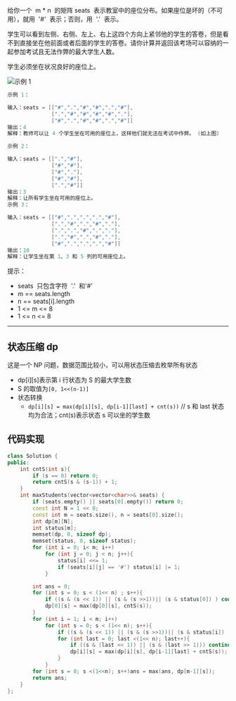 给你一个  m \* n  的矩阵 seats  表示教室中的座位分布。如果座位是坏的（不可用），就用  '#'  表示；否则，用  '.'  表示。

学生可以看到左侧、右侧、左上、右上这四个方向上紧邻他的学生的答卷，但是看不到直接坐在他前面或者后面的学生的答卷。请你计算并返回该考场可以容纳的一起参加考试且无法作弊的最大学生人数。

学生必须坐在状况良好的座位上。

![示例 1](https://muyids.oss-cn-beijing.aliyuncs.com/1349.png)

```cpp
示例 1：

输入：seats = [["#",".","#","#",".","#"],
              [".","#","#","#","#","."],
              ["#",".","#","#",".","#"]]
输出：4
解释：教师可以让 4 个学生坐在可用的座位上，这样他们就无法在考试中作弊。 (如上图)

示例 2：

输入：seats = [[".","#"],
              ["#","#"],
              ["#","."],
              ["#","#"],
              [".","#"]]
输出：3
解释：让所有学生坐在可用的座位上。
示例 3：

输入：seats = [["#",".",".",".","#"],
              [".","#",".","#","."],
              [".",".","#",".","."],
              [".","#",".","#","."],
              ["#",".",".",".","#"]]
输出：10
解释：让学生坐在第 1、3 和 5 列的可用座位上。
```

提示：

- seats  只包含字符  '.'  和'#'
- m == seats.length
- n == seats[i].length
- 1 <= m <= 8
- 1 <= n <= 8

---

## 状态压缩 dp

这是一个 NP 问题，数据范围比较小，可以用状态压缩去枚举所有状态

- dp[i][s]表示第 i 行状态为 S 的最大学生数
- S 的取值为`[0, 1<<(n-1)]`
- 状态转换
  - `dp[i][s] = max(dp[i][s], dp[i-1][last] + cnt(s))` // s 和 last 状态均为合法；cnt(s)表示状态 s 可以坐的学生数

## 代码实现

```cpp
class Solution {
public:
    int cntS(int s){
        if (s == 0) return 0;
        return cntS(s & (s-1)) + 1;
    }
    int maxStudents(vector<vector<char>>& seats) {
        if (seats.empty() || seats[0].empty()) return 0;
        const int N = 1 << 8;
        const int m = seats.size(), n = seats[0].size();
        int dp[m][N];
        int status[m];
        memset(dp, 0, sizeof dp);
        memset(status, 0, sizeof status);
        for (int i = 0; i< m; i++)
            for (int j = 0; j < n; j++){
                status[i] <<= 1;
                if (seats[i][j] == '#') status[i] |= 1;
            }

        int ans = 0;
        for (int s = 0; s < (1<< n) ; s++){
            if ((s & (s << 1)) || (s & (s >>1))|| (s & status[0]) ) continue;
            dp[0][s] = max(dp[0][s], cntS(s));
        }
        for (int i = 1; i < m; i++)
            for (int s = 0; s < (1<< n); s++){
                if ((s & (s << 1)) || (s & (s >>1))|| (s & status[i]) ) continue;
                for (int last = 0; last <(1<< n); last++){
                    if ((s & (last << 1)) || (s & (last >> 1))) continue;
                    dp[i][s] = max(dp[i][s], dp[i-1][last] + cntS(s));
                }
            }
        for (int s = 0; s <(1<<n); s++)ans = max(ans, dp[m-1][s]);
        return ans;
    }
};
```
